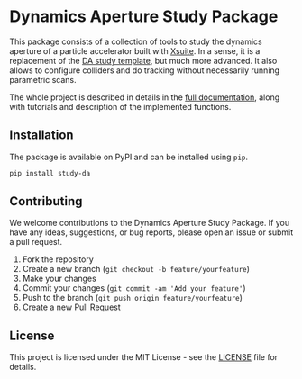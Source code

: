 # Dynamics Aperture Study Package

This package consists of a collection of tools to study the dynamics aperture of a particle accelerator built with [Xsuite](https://github.com/xsuite/xsuite). In a sense, it is a replacement of the [DA study template](https://github.com/xsuite/DA_study_template), but much more advanced. It also allows to configure colliders and do tracking without necessarily running parametric scans.

The whole project is described in details in the [full documentation](https://colasdroin.github.io/study-DA/), along with tutorials and description of the implemented functions.

## Installation

The package is available on PyPI and can be installed using `pip`.

```bash
pip install study-da
```

## Contributing

We welcome contributions to the Dynamics Aperture Study Package. If you have any ideas, suggestions, or bug reports, please open an issue or submit a pull request.

1. Fork the repository
2. Create a new branch (`git checkout -b feature/yourfeature`)
3. Make your changes
4. Commit your changes (`git commit -am 'Add your feature'`)
5. Push to the branch (`git push origin feature/yourfeature`)
6. Create a new Pull Request

## License

This project is licensed under the MIT License - see the [LICENSE](LICENSE) file for details.
